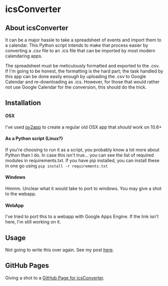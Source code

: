 icsConverter
============

## About icsConverter
It can be a major hassle to take a spreadsheet of events and import them to a calendar. This Python script intends to make that process easier by converting a .csv file to an .ics file that can be imported by most modern calendaring apps.

The spreadsheet must be meticulously formatted and exported to the .csv. If I'm going to be honest, the formatting is the hard part; the task handled by this app can be done easily enough by uploading the .csv to Google Calendar and re-downloading as .ics. However, for those that would rather not use Google Calendar for the conversion, this should do the trick.

## Installation
#### OSX
I've used [py2app](https://pypi.python.org/pypi/py2app/) to create a regular old OSX app that *should* work on 10.6+

#### As a Python script (Linux?)
If you're choosing to run it as a script, you probably know a lot more about Python than I do. In case this isn't true... you can see the list of required modules in requirements.txt. If you have pip installed, you can install these in one go using `pip install -r requirements.txt`

#### Windows
Hmmm. Unclear what it would take to port to windows. You may give a shot to the webapp.

#### WebApp
I've tried to port this to a webapp with Google Apps Engine. If the link isn't here, I'm still working on it.

## Usage
Not going to write this over again. See my post [here](http://n8henrie.com/2013/05/spreadsheet-to-calendar/).

## GitHub Pages
Giving a shot to a [GitHub Page for icsConverter](http://n8henrie.github.io/icsConverter/).
